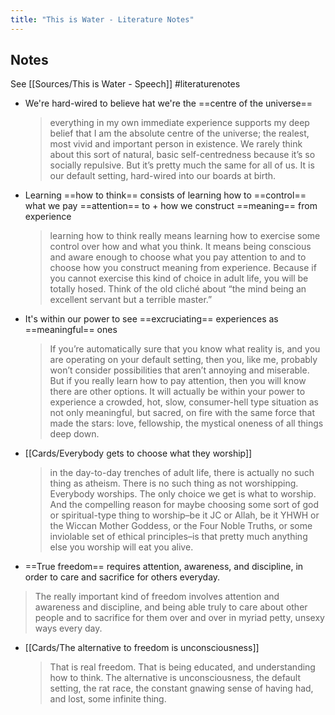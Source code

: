 ```yaml
---
title: "This is Water - Literature Notes"
---
```

## Notes
See [[Sources/This is Water - Speech]]
#literaturenotes 
- We're hard-wired to believe hat we're the ==centre of the universe==
  >everything in my own immediate experience supports my deep belief that I am the absolute centre of the universe; the realest, most vivid and important person in existence. We rarely think about this sort of natural, basic self-centredness because it’s so socially repulsive. But it’s pretty much the same for all of us. It is our default setting, hard-wired into our boards at birth.
- Learning ==how to think== consists of learning how to ==control== what we pay ==attention== to + how we construct ==meaning== from experience
  >learning how to think really means learning how to exercise some control over how and what you think. It means being conscious and aware enough to choose what you pay attention to and to choose how you construct meaning from experience. Because if you cannot exercise this kind of choice in adult life, you will be totally hosed. Think of the old cliché about “the mind being an excellent servant but a terrible master.”
- It's within our power to see ==excruciating== experiences as ==meaningful== ones
  >If you’re automatically sure that you know what reality is, and you are operating on your default setting, then you, like me, probably won’t consider possibilities that aren’t annoying and miserable. But if you really learn how to pay attention, then you will know there are other options. It will actually be within your power to experience a crowded, hot, slow, consumer-hell type situation as not only meaningful, but sacred, on fire with the same force that made the stars: love, fellowship, the mystical oneness of all things deep down.
- [[Cards/Everybody gets to choose what they worship]]
  >in the day-to-day trenches of adult life, there is actually no such thing as atheism. There is no such thing as not worshipping. Everybody worships. The only choice we get is what to worship. And the compelling reason for maybe choosing some sort of god or spiritual-type thing to worship–be it JC or Allah, be it YHWH or the Wiccan Mother Goddess, or the Four Noble Truths, or some inviolable set of ethical principles–is that pretty much anything else you worship will eat you alive.
- ==True freedom== requires attention, awareness, and discipline, in order to care and sacrifice for others everyday.
 > The really important kind of freedom involves attention and awareness and discipline, and being able truly to care about other people and to sacrifice for them over and over in myriad petty, unsexy ways every day.
- [[Cards/The alternative to freedom is unconsciousness]]
  > That is real freedom. That is being educated, and understanding how to think. The alternative is unconsciousness, the default setting, the rat race, the constant gnawing sense of having had, and lost, some infinite thing.
